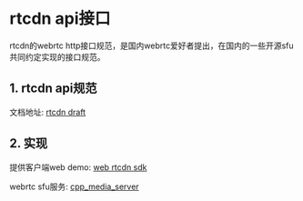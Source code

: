 # rtcdn api接口
rtcdn的webrtc http接口规范，是国内webrtc爱好者提出，在国内的一些开源sfu共同约定实现的接口规范。

## 1. rtcdn api规范
文档地址: [rtcdn draft](https://github.com/rtcdn/rtcdn-draft)

## 2. 实现

提供客户端web demo: [web rtcdn sdk](https://github.com/runner365/webrtc-client-sdk/tree/rtcdn)

webrtc sfu服务: [cpp_media_server](https://github.com/runner365/cpp_media_server)